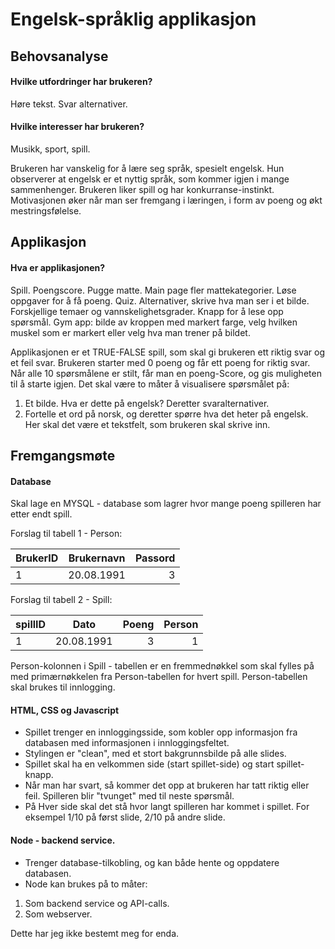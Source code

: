 # Engelsk-språklig applikasjon 

## Behovsanalyse 

#### Hvilke utfordringer har brukeren? 

Høre tekst. 
Svar alternativer. 

#### Hvilke interesser har brukeren? 

Musikk, sport, spill. 

Brukeren har vanskelig for å lære seg språk, spesielt engelsk. 
Hun observerer at engelsk er et nyttig språk, som kommer igjen i mange sammenhenger. 
Brukeren liker spill og har konkurranse-instinkt. Motivasjonen øker når man ser fremgang i læringen, i form av poeng og økt mestringsfølelse. 

## Applikasjon 

#### Hva er applikasjonen? 

Spill. 
Poengscore. 
Pugge matte. 
Main page fler mattekategorier. 
Løse oppgaver for å få poeng. 
Quiz. 
Alternativer, skrive hva man ser i et bilde. 
Forskjellige temaer og vannskelighetsgrader. 
Knapp for å lese opp spørsmål. 
Gym app: bilde av kroppen med markert farge, velg hvilken muskel som er markert eller velg hva man trener på bildet. 

Applikasjonen er et TRUE-FALSE spill, som skal gi brukeren ett riktig svar og et feil svar. 
Brukeren starter med 0 poeng og får ett poeng for riktig svar. 
Når alle 10 spørsmålene er stilt, får man en poeng-Score, og gis muligheten til å starte igjen. 
Det skal være to måter å visualisere spørsmålet på: 

1. Et bilde. Hva er dette på engelsk? Deretter svaralternativer. 
2. Fortelle et ord på norsk, og deretter spørre hva det heter på engelsk. 
Her skal det være et tekstfelt, som brukeren skal skrive inn. 

## Fremgangsmøte 

#### Database

Skal lage en MYSQL - database som lagrer hvor mange poeng spilleren har etter endt spill.

  Forslag til tabell 1 - Person:

  | BrukerID       | Brukernavn    | Passord |
  | -------------- |:-------------:| -------:|
  | 1              | 20.08.1991    | 3       |

  Forslag til tabell 2 - Spill:

  | spillID        | Dato          | Poeng | Person |
  | -------------- |:-------------:| -----:| -----: |
  | 1              | 20.08.1991    | 3     | 1      |

  Person-kolonnen i Spill - tabellen er en fremmednøkkel som skal fylles
  på med primærnøkkelen fra Person-tabellen for hvert spill.
  Person-tabellen skal brukes til innlogging.

#### HTML, CSS og Javascript

- Spillet trenger en innloggingsside, som kobler opp informasjon fra databasen
med informasjonen i innloggingsfeltet.
- Stylingen er "clean", med et stort bakgrunnsbilde på alle slides.
- Spillet skal ha en velkommen side (start spillet-side) og start spillet-knapp.
- Når man har svart, så kommer det opp at brukeren har tatt riktig eller feil.
Spilleren blir "tvunget" med til neste spørsmål.
- På Hver side skal det stå hvor langt spilleren har kommet i spillet.
For eksempel 1/10 på først slide, 2/10 på andre slide.

#### Node - backend service.

- Trenger database-tilkobling, og kan både hente og oppdatere databasen.
- Node kan brukes på to måter:
1. Som backend service og API-calls.
2. Som webserver.

Dette har jeg ikke bestemt meg for enda.
